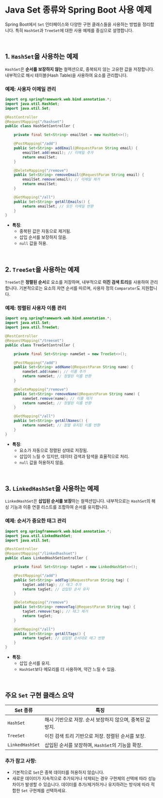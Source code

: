 # Java Set 종류와 Spring Boot 사용 예제

Spring Boot에서 `Set` 인터페이스와 다양한 구현 클래스들을 사용하는 방법을 정리합니다. 특히 `HashSet`과 `TreeSet`에 대한 사용 예제를 중심으로 설명합니다.



<br>

## 1. **`HashSet`을 사용하는 예제**
`HashSet`은 **순서를 보장하지 않는** 컬렉션으로, 중복되지 않는 고유한 값을 저장합니다. 내부적으로 해시 테이블(Hash Table)을 사용하여 요소를 관리합니다.

### 예제: 사용자 이메일 관리
```java
import org.springframework.web.bind.annotation.*;
import java.util.HashSet;
import java.util.Set;

@RestController
@RequestMapping("/hashset")
public class HashSetController {

    private final Set<String> emailSet = new HashSet<>();

    @PostMapping("/add")
    public Set<String> addEmail(@RequestParam String email) {
        emailSet.add(email); // 이메일 추가
        return emailSet;
    }

    @DeleteMapping("/remove")
    public Set<String> removeEmail(@RequestParam String email) {
        emailSet.remove(email); // 이메일 제거
        return emailSet;
    }

    @GetMapping("/all")
    public Set<String> getAllEmails() {
        return emailSet; // 모든 이메일 반환
    }
}
```

- **특징**:
    - 중복된 값은 자동으로 제거됨.
    - 삽입 순서를 보장하지 않음.
    - `null` 값을 허용.



<br>

## 2. **`TreeSet`을 사용하는 예제**
`TreeSet`은 **정렬된 순서**로 요소를 저장하며, 내부적으로 **이진 검색 트리**를 사용하여 관리합니다. 기본적으로는 요소의 자연 순서를 따르며, 사용자 정의 `Comparator`도 지원합니다.

### 예제: 정렬된 사용자 이름 관리
```java
import org.springframework.web.bind.annotation.*;
import java.util.Set;
import java.util.TreeSet;

@RestController
@RequestMapping("/treeset")
public class TreeSetController {

    private final Set<String> nameSet = new TreeSet<>();

    @PostMapping("/add")
    public Set<String> addName(@RequestParam String name) {
        nameSet.add(name); // 이름 추가
        return nameSet; // 정렬된 이름 반환
    }

    @DeleteMapping("/remove")
    public Set<String> removeName(@RequestParam String name) {
        nameSet.remove(name); // 이름 제거
        return nameSet; // 정렬된 이름 반환
    }

    @GetMapping("/all")
    public Set<String> getAllNames() {
        return nameSet; // 정렬 유지된 이름 반환
    }
}
```

- **특징**:
    - 요소가 자동으로 정렬된 상태로 저장됨.
    - 삽입이 느릴 수 있지만, 데이터 검색과 탐색을 효율적으로 처리.
    - `null` 값을 허용하지 않음.



<br>

## 3. **`LinkedHashSet`을 사용하는 예제**
`LinkedHashSet`은 **삽입된 순서를 보장**하는 컬렉션입니다. 내부적으로는 `HashSet`의 해싱 기능과 이중 연결 리스트를 조합하여 순서를 유지합니다.

### 예제: 순서가 중요한 태그 관리
```java
import org.springframework.web.bind.annotation.*;
import java.util.LinkedHashSet;
import java.util.Set;

@RestController
@RequestMapping("/linkedhashset")
public class LinkedHashSetController {

    private final Set<String> tagSet = new LinkedHashSet<>();

    @PostMapping("/add")
    public Set<String> addTag(@RequestParam String tag) {
        tagSet.add(tag); // 태그 추가
        return tagSet; // 삽입된 순서 유지
    }

    @DeleteMapping("/remove")
    public Set<String> removeTag(@RequestParam String tag) {
        tagSet.remove(tag); // 태그 제거
        return tagSet;
    }

    @GetMapping("/all")
    public Set<String> getAllTags() {
        return tagSet; // 삽입된 순서대로 태그 반환
    }
}
```

- **특징**:
    - 삽입 순서를 유지.
    - `HashSet`보다 메모리를 더 사용하며, 약간 느릴 수 있음.



<br>

## 주요 `Set` 구현 클래스 요약

| Set 종류               | 특징                                                                 |
|------------------------|----------------------------------------------------------------------|
| `HashSet`              | 해시 기반으로 저장. 순서 보장하지 않으며, 중복된 값 방지.            |
| `TreeSet`              | 이진 검색 트리 기반으로 저장. 정렬된 순서를 보장.                   |
| `LinkedHashSet`        | 삽입된 순서를 보장하며, `HashSet`의 기능을 확장.                    |



### 추가 참고 사항:
- 기본적으로 `Set`은 중복 데이터를 허용하지 않습니다.
- 새로운 데이터가 지속적으로 추가되거나 삭제되는 경우 구현체의 선택에 따라 성능 차이가 발생할 수 있습니다. 데이터를 추가/제거하거나 유지하려는 방식에 따라 적합한 `Set` 구현체를 선택하세요.